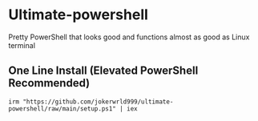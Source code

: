 # Ultimate-powershell

Pretty PowerShell that looks good and functions almost as good as Linux terminal

## One Line Install (Elevated PowerShell Recommended)

```
irm "https://github.com/jokerwrld999/ultimate-powershell/raw/main/setup.ps1" | iex
```
